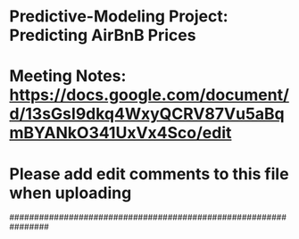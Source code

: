 # #############################################################
# Predictive-Modeling Project: Predicting AirBnB Prices
# Meeting Notes: https://docs.google.com/document/d/13sGsI9dkq4WxyQCRV87Vu5aBqmBYANkO341UxVx4Sco/edit
# 
# Please add edit comments to this file when uploading
################################################################


